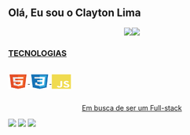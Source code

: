 ## Olá, Eu sou o Clayton Lima
<div align="center">
 <a href="https://github.com/ClaytonLeonan"> 
 <img height="180em" src="https://github-readme-stats.vercel.app/api?username=ClaytonLeonan&show_icons=true&theme=tokyonight&include_all_commits=true&count_private=true"/><img height="180em" src="https://github-readme-stats.vercel.app/api/top-langs/?username=ClaytonLeonan&layout=compact&langs_count=7&theme=tokyonight"/>
</div>
  
  <h3>TECNOLOGIAS</h3>
<div style="display: inline_block" ><br>
  <img align="center" alt="HTML5" height="30" width="40" src="https://raw.githubusercontent.com/devicons/devicon/master/icons/html5/html5-original.svg">
  <img align="center" alt="CSS" height="30" width="40" src="https://raw.githubusercontent.com/devicons/devicon/master/icons/css3/css3-original.svg">
  <img align="center" alt="Js" height="30" width="40" src="https://raw.githubusercontent.com/devicons/devicon/master/icons/javascript/javascript-plain.svg">
 </div>
  
##
  <p align="center">Em busca de ser um Full-stack</p>
  
  
<div>
  <a href="https://www.instagram.com/eaemaick/" target="_blank"><img src="https://img.shields.io/badge/-Instagram-%23E4405F?style=for-the-badge&logo=instagram&logoColor=white" target="_blank"></a>
  <a href = "mailto:clayton.leonan@gmail.com"><img src="https://img.shields.io/badge/-Gmail-%23333?style=for-the-badge&logo=gmail&logoColor=white" target="_blank"></a>
  <a href="https://www.linkedin.com/in/clayton-lima-2a1a0b222/" target="_blank"><img src="https://img.shields.io/badge/-LinkedIn-%230077B5?style=for-the-badge&logo=linkedin&logoColor=white" target="_blank"></a> 
</div>

